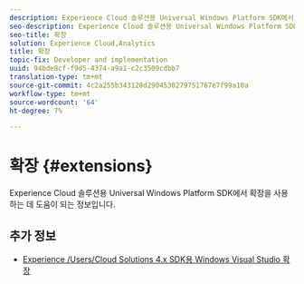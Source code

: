 ```yaml
---
description: Experience Cloud 솔루션용 Universal Windows Platform SDK에서 확장을 사용하는 데 도움이 되는 정보입니다.
seo-description: Experience Cloud 솔루션용 Universal Windows Platform SDK에서 확장을 사용하는 데 도움이 되는 정보입니다.
seo-title: 확장
solution: Experience Cloud,Analytics
title: 확장
topic-fix: Developer and implementation
uuid: 94bde8cf-f9d5-4374-a9a1-c2c3509cdbb7
translation-type: tm+mt
source-git-commit: 4c2a255b343128d2904530279751767e7f99a10a
workflow-type: tm+mt
source-wordcount: '64'
ht-degree: 7%

---
```



# 확장 {#extensions}

Experience Cloud 솔루션용 Universal Windows Platform SDK에서 확장을 사용하는 데 도움이 되는 정보입니다.

## 추가 정보

+ [Experience /Users/Cloud Solutions 4.x SDK용 Windows Visual Studio 확장](/help/universal-windows/extensions/win-vse-4x.md)